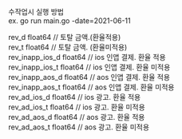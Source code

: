 수작업시 실행 방법  
        ex. go run main.go -date=2021-06-11

rev_d           float64 // 토탈 금액.(환율적용)  
rev_t           float64 // 토탈 금액. (환율미적용)  
rev_inapp_ios_d float64 // ios 인앱 결제. 환율 적용  
rev_inapp_ios_t float64 // ios 인앱 결제. 환율 미적용  
rev_inapp_aos_d float64 // aos 인앱 결제. 환율 적용  
rev_inapp_aos_t float64 // aos 인앱 결제. 환율 미적용  
rev_ad_ios_d    float64 // ios 광고. 환율 적용  
rev_ad_ios_t    float64 // ios 광고. 환율 미적용  
rev_ad_aos_d    float64 // aos 광고. 환율 적용  
rev_ad_aos_t    float64 // aos 광고. 환율 미적용  
  
